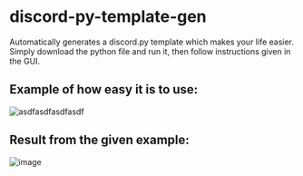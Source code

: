 # discord-py-template-gen
Automatically generates a discord.py template which makes your life easier. Simply download the python file and run it, then follow instructions given in the GUI.

## Example of how easy it is to use:

![asdfasdfasdfasdf](https://user-images.githubusercontent.com/77999105/124853373-a00a1c80-df5a-11eb-85c7-aaa80d0a9928.png)

## Result from the given example:

![image](https://user-images.githubusercontent.com/77999105/124853443-bca65480-df5a-11eb-8f39-64f19b86f204.png)
